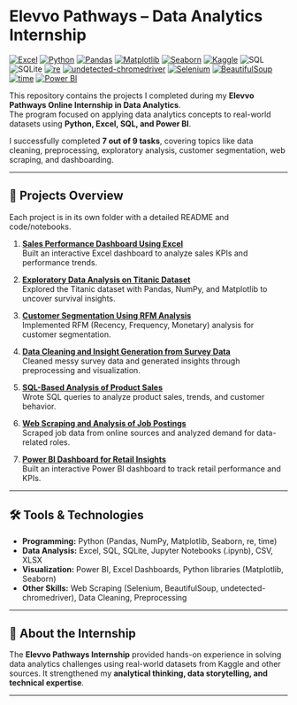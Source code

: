 # Elevvo Pathways – Data Analytics Internship  
[![Excel](https://img.shields.io/badge/Excel-Data%20Analysis-217346?logo=microsoft-excel&logoColor=white)](https://www.microsoft.com/microsoft-365/excel)  [![Python](https://img.shields.io/badge/Python-3.8%2B-blue?logo=python)](https://www.python.org/)  [![Pandas](https://img.shields.io/badge/Pandas-Data%20Analysis-150458?logo=pandas)](https://pandas.pydata.org/)  [![Matplotlib](https://img.shields.io/badge/Matplotlib-Visualization-orange?logo=plotly)](https://matplotlib.org/)  [![Seaborn](https://img.shields.io/badge/Seaborn-Visualization-9cf?logo=python)](https://seaborn.pydata.org/)  [![Kaggle](https://img.shields.io/badge/Kaggle-Datasets-blue?logo=kaggle)](https://www.kaggle.com/) ![SQL](https://img.shields.io/badge/SQL-Database-blue?logo=databricks&logoColor=white)  ![SQLite](https://img.shields.io/badge/SQLite-07405E?logo=sqlite&logoColor=white) [![re](https://img.shields.io/badge/re-regex-blue)](https://docs.python.org/3/library/re.html)  [![undetected-chromedriver](https://img.shields.io/badge/undetected--chromedriver-uc-green)](https://pypi.org/project/undetected-chromedriver/)  [![Selenium](https://img.shields.io/badge/Selenium-webdriver-orange)](https://www.selenium.dev/)  [![BeautifulSoup](https://img.shields.io/badge/BeautifulSoup-bs4-purple)](https://www.crummy.com/software/BeautifulSoup/bs4/doc/)  [![time](https://img.shields.io/badge/time-python-yellow)](https://docs.python.org/3/library/time.html) [![Power BI](https://img.shields.io/badge/Power%20BI-Data%20Analytics-F2C811?logo=powerbi&logoColor=white)](https://powerbi.microsoft.com/)

This repository contains the projects I completed during my **Elevvo Pathways Online Internship in Data Analytics**.  
The program focused on applying data analytics concepts to real-world datasets using **Python, Excel, SQL, and Power BI**.  

I successfully completed **7 out of 9 tasks**, covering topics like data cleaning, preprocessing, exploratory analysis, customer segmentation, web scraping, and dashboarding.  

---

## 📂 Projects Overview  

Each project is in its own folder with a detailed README and code/notebooks.  

1. **[Sales Performance Dashboard Using Excel](./Sales%20Performance%20Dashboard%20Using%20Excel)**  
   Built an interactive Excel dashboard to analyze sales KPIs and performance trends.  

2. **[Exploratory Data Analysis on Titanic Dataset](./Exploratory%20Data%20Analysis%20on%20Titanic%20Dataset)**  
   Explored the Titanic dataset with Pandas, NumPy, and Matplotlib to uncover survival insights.  

3. **[Customer Segmentation Using RFM Analysis](./Customer%20Segmentation%20Using%20RFM%20Analysis)**  
   Implemented RFM (Recency, Frequency, Monetary) analysis for customer segmentation.  

4. **[Data Cleaning and Insight Generation from Survey Data](./Data%20Cleaning%20and%20Insight%20Generation%20from%20Survey%20Data)**  
   Cleaned messy survey data and generated insights through preprocessing and visualization.  

5. **[SQL-Based Analysis of Product Sales](./SQL-Based%20Analysis%20of%20Product%20Sales)**  
   Wrote SQL queries to analyze product sales, trends, and customer behavior.  

6. **[Web Scraping and Analysis of Job Postings](./Web%20Scraping%20and%20Analysis%20of%20Job%20Postings)**  
   Scraped job data from online sources and analyzed demand for data-related roles.  

7. **[Power BI Dashboard for Retail Insights](./Power%20BI%20Dashboard%20for%20Retail%20Insights)**  
   Built an interactive Power BI dashboard to track retail performance and KPIs.  

---

## 🛠️ Tools & Technologies  

- **Programming:** Python (Pandas, NumPy, Matplotlib, Seaborn, re, time)
- **Data Analysis:** Excel, SQL, SQLite, Jupyter Notebooks (.ipynb), CSV, XLSX 
- **Visualization:** Power BI, Excel Dashboards, Python libraries (Matplotlib, Seaborn) 
- **Other Skills:** Web Scraping (Selenium, BeautifulSoup, undetected-chromedriver), Data Cleaning, Preprocessing

---

## 🚀 About the Internship  

The **Elevvo Pathways Internship** provided hands-on experience in solving data analytics challenges using real-world datasets from Kaggle and other sources. It strengthened my **analytical thinking, data storytelling, and technical expertise**.  

---
